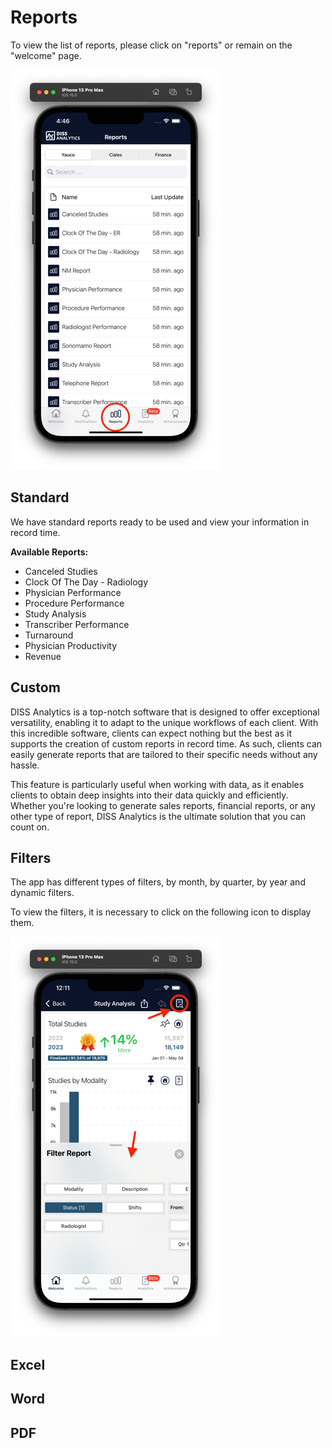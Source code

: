 # Reports

To view the list of reports, please click on "reports" or remain on the "welcome" page.

<img src="/_media/reports.png" alt="Reports" />

## Standard

We have standard reports ready to be used and view your information in record time.

<strong>Available Reports: </strong>

- Canceled Studies
- Clock Of The Day - Radiology
- Physician Performance
- Procedure Performance
- Study Analysis
- Transcriber Performance
- Turnaround
- Physician Productivity
- Revenue

## Custom

DISS Analytics is a top-notch software that is designed to offer exceptional versatility, enabling it to adapt to the unique workflows of each client. With this incredible software, clients can expect nothing but the best as it supports the creation of custom reports in record time. As such, clients can easily generate reports that are tailored to their specific needs without any hassle.

This feature is particularly useful when working with data, as it enables clients to obtain deep insights into their data quickly and efficiently. Whether you're looking to generate sales reports, financial reports, or any other type of report, DISS Analytics is the ultimate solution that you can count on.

## Filters

The app has different types of filters, by month, by quarter, by year and dynamic filters.

To view the filters, it is necessary to click on the following icon to display them.

<img src="/_media/show-filter.png" alt="">

## Excel

## Word

## PDF